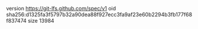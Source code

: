 version https://git-lfs.github.com/spec/v1
oid sha256:d1325fa3f5797b32a90dea88f927ecc3fa9af23e60b2294b3fb177f68f837474
size 13984
